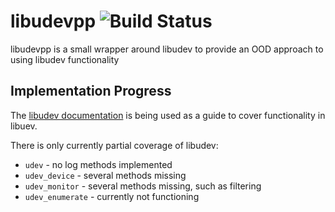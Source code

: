 # libudevpp ![Build Status](https://travis-ci.org/ElFeesho/libudevpp.svg)
libudevpp is a small wrapper around libudev to provide an OOD approach to using libudev functionality

## Implementation Progress
The [libudev documentation](http://mirror.linux.org.au/linux/utils/kernel/hotplug/libudev/ch01.html) is being used as a guide to cover functionality in libuev. 

There is only currently partial coverage of libudev:

 * `udev` - no log methods implemented
 * `udev_device` - several methods missing
 * `udev_monitor` - several methods missing, such as filtering
 * `udev_enumerate` - currently not functioning

 
